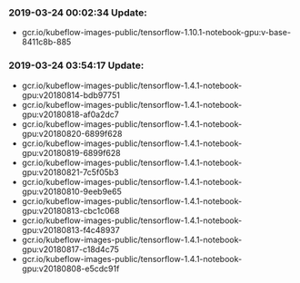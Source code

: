 ### 2019-03-24 00:02:34 Update:

- gcr.io/kubeflow-images-public/tensorflow-1.10.1-notebook-gpu:v-base-8411c8b-885
### 2019-03-24 03:54:17 Update:

- gcr.io/kubeflow-images-public/tensorflow-1.4.1-notebook-gpu:v20180814-bdb97751
- gcr.io/kubeflow-images-public/tensorflow-1.4.1-notebook-gpu:v20180818-af0a2dc7
- gcr.io/kubeflow-images-public/tensorflow-1.4.1-notebook-gpu:v20180820-6899f628
- gcr.io/kubeflow-images-public/tensorflow-1.4.1-notebook-gpu:v20180819-6899f628
- gcr.io/kubeflow-images-public/tensorflow-1.4.1-notebook-gpu:v20180821-7c5f05b3
- gcr.io/kubeflow-images-public/tensorflow-1.4.1-notebook-gpu:v20180810-9eeb9e65
- gcr.io/kubeflow-images-public/tensorflow-1.4.1-notebook-gpu:v20180813-cbc1c068
- gcr.io/kubeflow-images-public/tensorflow-1.4.1-notebook-gpu:v20180813-f4c48937
- gcr.io/kubeflow-images-public/tensorflow-1.4.1-notebook-gpu:v20180817-c18d4c75
- gcr.io/kubeflow-images-public/tensorflow-1.4.1-notebook-gpu:v20180808-e5cdc91f
